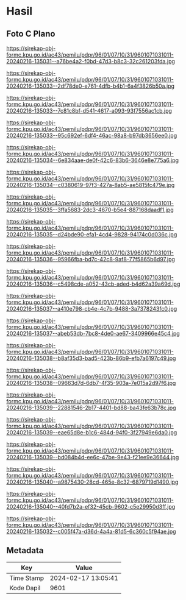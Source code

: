 # Hasil

## Foto C Plano

https://sirekap-obj-formc.kpu.go.id/ac43/pemilu/pdpr/96/01/07/10/31/9601071031011-20240216-135031--a76be4a2-f0bd-47d3-b8c3-32c261203fda.jpg

https://sirekap-obj-formc.kpu.go.id/ac43/pemilu/pdpr/96/01/07/10/31/9601071031011-20240216-135033--2df78de0-e761-4dfb-b4b1-6a4f3826b50a.jpg

https://sirekap-obj-formc.kpu.go.id/ac43/pemilu/pdpr/96/01/07/10/31/9601071031011-20240216-135033--7c81c8bf-d541-4617-a093-93f7556ac1cb.jpg

https://sirekap-obj-formc.kpu.go.id/ac43/pemilu/pdpr/96/01/07/10/31/9601071031011-20240216-135033--95c692ef-6df4-46ac-98a8-b97db3656ee0.jpg

https://sirekap-obj-formc.kpu.go.id/ac43/pemilu/pdpr/96/01/07/10/31/9601071031011-20240216-135034--6e834aae-de0f-42c6-83b6-3646e8e775a6.jpg

https://sirekap-obj-formc.kpu.go.id/ac43/pemilu/pdpr/96/01/07/10/31/9601071031011-20240216-135034--c0380619-97f3-427a-8ab5-ae5815fc479e.jpg

https://sirekap-obj-formc.kpu.go.id/ac43/pemilu/pdpr/96/01/07/10/31/9601071031011-20240216-135035--3ffa5683-2dc3-4670-b5e4-887168daadf1.jpg

https://sirekap-obj-formc.kpu.go.id/ac43/pemilu/pdpr/96/01/07/10/31/9601071031011-20240216-135035--d24bde90-efa1-4cd4-9828-94174c0d036c.jpg

https://sirekap-obj-formc.kpu.go.id/ac43/pemilu/pdpr/96/01/07/10/31/9601071031011-20240216-135036--95966fba-bd7c-42c8-9af8-77f5865b6d97.jpg

https://sirekap-obj-formc.kpu.go.id/ac43/pemilu/pdpr/96/01/07/10/31/9601071031011-20240216-135036--c5498cde-a052-43cb-aded-b4d62a39a69d.jpg

https://sirekap-obj-formc.kpu.go.id/ac43/pemilu/pdpr/96/01/07/10/31/9601071031011-20240216-135037--a410e798-cb4e-4c7b-9488-3a7378243fc0.jpg

https://sirekap-obj-formc.kpu.go.id/ac43/pemilu/pdpr/96/01/07/10/31/9601071031011-20240216-135037--abeb53db-7bc8-4de0-ae67-3409966e45c4.jpg

https://sirekap-obj-formc.kpu.go.id/ac43/pemilu/pdpr/96/01/07/10/31/9601071031011-20240216-135038--b8af35d3-bad5-423b-86b9-efb7a6197c49.jpg

https://sirekap-obj-formc.kpu.go.id/ac43/pemilu/pdpr/96/01/07/10/31/9601071031011-20240216-135038--09663d7d-6db7-4f35-903a-7e015a2d97f6.jpg

https://sirekap-obj-formc.kpu.go.id/ac43/pemilu/pdpr/96/01/07/10/31/9601071031011-20240216-135039--22881546-2b17-4401-bd88-ba43fe63b78c.jpg

https://sirekap-obj-formc.kpu.go.id/ac43/pemilu/pdpr/96/01/07/10/31/9601071031011-20240216-135039--eae65d8e-b1c6-484d-94f0-3f27949e6da0.jpg

https://sirekap-obj-formc.kpu.go.id/ac43/pemilu/pdpr/96/01/07/10/31/9601071031011-20240216-135039--bd084b4d-ee6c-47be-9e43-f21ee9e36644.jpg

https://sirekap-obj-formc.kpu.go.id/ac43/pemilu/pdpr/96/01/07/10/31/9601071031011-20240216-135040--a9875430-28cd-465e-8c32-6879719d1490.jpg

https://sirekap-obj-formc.kpu.go.id/ac43/pemilu/pdpr/96/01/07/10/31/9601071031011-20240216-135040--40fd7b2a-ef32-45cb-9602-c5e29950d3ff.jpg

https://sirekap-obj-formc.kpu.go.id/ac43/pemilu/pdpr/96/01/07/10/31/9601071031011-20240216-135032--c005f47a-d36d-4a4a-81d5-6c360c5f94ae.jpg


## Metadata

| Key        | Value               |
| ---------- | ------------------- |
| Time Stamp | 2024-02-17 13:05:41 |
| Kode Dapil | 9601                |



